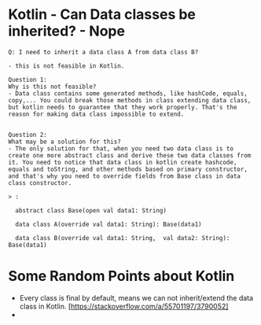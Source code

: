 # Kotlin - Can Data classes be inherited? - Nope

    Q: I need to inherit a data class A from data class B?
    
    - this is not feasible in Kotlin.

    Question 1:
    Why is this not feasible?
    - Data class contains some generated methods, like hashCode, equals, copy,... You could break those methods in class extending data class, but kotlin needs to guarantee that they work properly. That's the reason for making data class impossible to extend.


    Question 2:
    What may be a solution for this?
    - The only solution for that, when you need two data class is to create one more abstract class and derive these two data classes from it. You need to notice that data class in kotlin create hashcode, equals and toString, and other methods based on primary constructor, and that's why you need to override fields from Base class in data class constructor.

    > :

      abstract class Base(open val data1: String)

      data class A(override val data1: String): Base(data1)

      data class B(override val data1: String,  val data2: String): Base(data1)

# Some Random Points about Kotlin
  - Every class is final by default, means we can not inherit/extend the data class in Kotlin.
    [https://stackoverflow.com/a/55701197/3790052]
  - 

